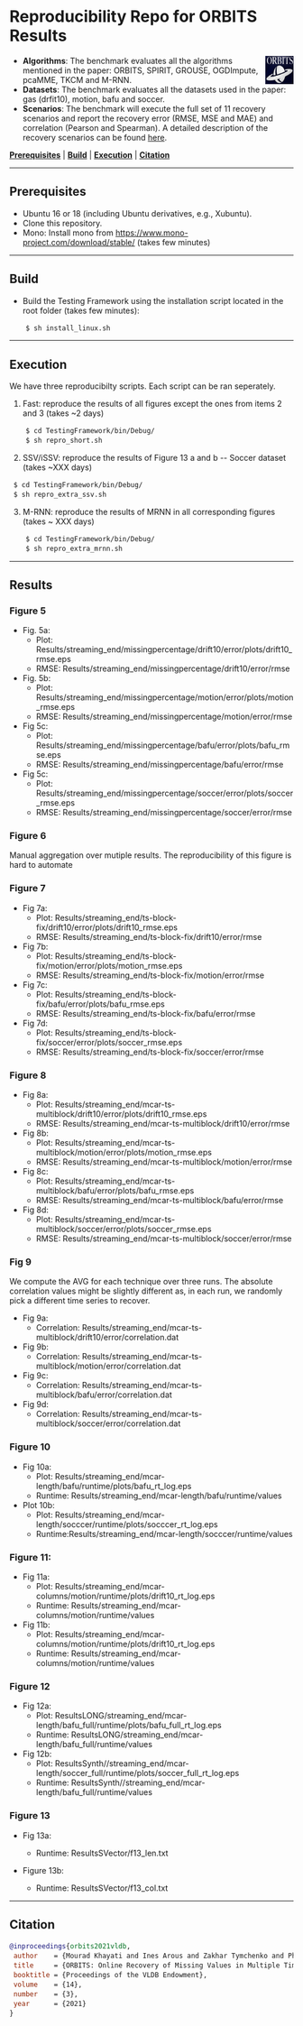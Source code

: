 # Reproducibility Repo for ORBITS Results

<img img align="right" width="50" height="50" src="orbits_logo.png" >

- **Algorithms**: The benchmark evaluates all the algorithms mentioned in the paper: ORBITS, SPIRIT, GROUSE, OGDImpute, pcaMME, TKCM and M-RNN. 
- **Datasets**: The benchmark evaluates all the datasets used in the paper: gas (drfit10), motion, bafu and soccer. 
- **Scenarios**: The benchmark will execute the full set of 11 recovery scenarios and report the recovery error (RMSE, MSE and MAE) and correlation (Pearson and Spearman). 
A detailed description of the recovery scenarios can be found [here](https://github.com/eXascaleInfolab/orbits/blob/master/TestingFramework/README.md).

<!--
<sup>*</sup>disabled by default as it takes a couple of days to run.
The online scenarios are described [here](https://github.com/eXascaleInfolab/orbits/blob/master/TestingFramework/bin/Debug/results/plotfiles/streaming_end.txt) while the batch scenarios are described [here](https://github.com/eXascaleInfolab/orbits/blob/master/TestingFramework/bin/Debug/results/plotfiles/batch_mid.txt). 
-->

[**Prerequisites**](#prerequisites) | [**Build**](#build) | [**Execution**](#execution) | [**Citation**](#citation)
___ 
 
## Prerequisites

- Ubuntu 16 or 18 (including Ubuntu derivatives, e.g., Xubuntu).
- Clone this repository.
- Mono: Install mono from https://www.mono-project.com/download/stable/ (takes few minutes)

___
## Build

- Build the Testing Framework using the installation script located in the root folder (takes few minutes):
```bash
    $ sh install_linux.sh
```

<!--
- Download the full Soccer data for Fig 12  

```bash
   wget --load-cookies /tmp/cookies.txt "https://docs.google.com/uc?export=download&confirm=$(wget --quiet --save-cookies /tmp/cookies.txt --keep-session-cookies --no-check-certificate 'https://docs.google.com/uc?export=download&id=1MlX_3OF3zKLKocFKVWYK5yBOfXHTaDBW' -O- | sed -rn 's/.*confirm=([0-9A-Za-z_]+).*/\1\n/p')&id=1MlX_3OF3zKLKocFKVWYK5yBOfXHTaDBW" -O soccer_full_normal.txt && rm -rf /tmp/cookies.txt
```


1. Download the following zip file from  https://drive.switch.ch/index.php/s/sJ7d5uunzIq3fKY
2. Extract `soccer_full_normal.txt` into `TestingFramework/bin/Debug/data/soccer_full/`.
-->

___
## Execution

We have three reproducibilty scripts. Each script can be ran seperately.

1. Fast: reproduce the results of all figures except the ones from items 2 and 3 (takes ~2 days) 
```bash
    $ cd TestingFramework/bin/Debug/
    $ sh repro_short.sh
```

2. SSV/iSSV: reproduce the results of Figure 13 a and b -- Soccer dataset (takes ~XXX days)

```bash
 $ cd TestingFramework/bin/Debug/
 $ sh repro_extra_ssv.sh
```

3. M-RNN: reproduce the results of MRNN in all corresponding figures (takes ~ XXX days) 

```bash
    $ cd TestingFramework/bin/Debug/
    $ sh repro_extra_mrnn.sh
```


___
## Results

### Figure 5 
  - Fig. 5a: 
     -  Plot: Results/streaming_end/missingpercentage/drift10/error/plots/drift10\_rmse.eps
     -  RMSE: Results/streaming_end/missingpercentage/drift10/error/rmse
  - Fig. 5b: 
     - Plot: Results/streaming_end/missingpercentage/motion/error/plots/motion\_rmse.eps
     - RMSE: Results/streaming_end/missingpercentage/motion/error/rmse
  - Fig 5c: 
     - Plot: Results/streaming_end/missingpercentage/bafu/error/plots/bafu\_rmse.eps
     - RMSE:  Results/streaming_end/missingpercentage/bafu/error/rmse
  - Fig 5c: 
     - Plot: Results/streaming_end/missingpercentage/soccer/error/plots/soccer\_rmse.eps
     - RMSE: Results/streaming_end/missingpercentage/soccer/error/rmse

### Figure 6
Manual aggregation over mutiple results. The reproducibility of this figure is hard to automate
  
### Figure 7
  - Fig 7a:
     - Plot: Results/streaming_end/ts-block-fix/drift10/error/plots/drift10\_rmse.eps
     - RMSE: Results/streaming_end/ts-block-fix/drift10/error/rmse
  - Fig 7b:
     - Plot: Results/streaming_end/ts-block-fix/motion/error/plots/motion\_rmse.eps
     - RMSE: Results/streaming_end/ts-block-fix/motion/error/rmse
  - Fig 7c:
     - Plot: Results/streaming_end/ts-block-fix/bafu/error/plots/bafu\_rmse.eps
     - RMSE: Results/streaming_end/ts-block-fix/bafu/error/rmse
  - Fig 7d:
     - Plot: Results/streaming_end/ts-block-fix/soccer/error/plots/soccer\_rmse.eps
     - RMSE: Results/streaming_end/ts-block-fix/soccer/error/rmse


### Figure 8
  - Fig 8a:
     - Plot: Results/streaming_end/mcar-ts-multiblock/drift10/error/plots/drift10\_rmse.eps
     - RMSE: Results/streaming_end/mcar-ts-multiblock/drift10/error/rmse
  - Fig 8b:
    - Plot: Results/streaming_end/mcar-ts-multiblock/motion/error/plots/motion\_rmse.eps
    - RMSE: Results/streaming_end/mcar-ts-multiblock/motion/error/rmse
  - Fig 8c:
    - Plot: Results/streaming_end/mcar-ts-multiblock/bafu/error/plots/bafu\_rmse.eps
    - RMSE: Results/streaming_end/mcar-ts-multiblock/bafu/error/rmse
  - Fig 8d:
    - Plot: Results/streaming_end/mcar-ts-multiblock/soccer/error/plots/soccer\_rmse.eps
    - RMSE: Results/streaming_end/mcar-ts-multiblock/soccer/error/rmse
### Fig 9
We compute the AVG for each technique over three runs. The absolute correlation values might be
slightly different as, in each run, we randomly pick a different time series to recover. 
 - Fig 9a:
    - Correlation: Results/streaming_end/mcar-ts-multiblock/drift10/error/correlation.dat
 - Fig 9b:
    - Correlation: Results/streaming_end/mcar-ts-multiblock/motion/error/correlation.dat
 - Fig 9c:
    - Correlation: Results/streaming_end/mcar-ts-multiblock/bafu/error/correlation.dat
 - Fig 9d:
    - Correlation: Results/streaming_end/mcar-ts-multiblock/soccer/error/correlation.dat


### Figure 10
  - Fig 10a:
     -  Plot: Results/streaming_end/mcar-length/bafu/runtime/plots/bafu\_rt\_log.eps
     -  Runtime: Results/streaming_end/mcar-length/bafu/runtime/values
  - Plot 10b: 
     -  Plot: Results/streaming_end/mcar-length/socccer/runtime/plots/socccer\_rt\_log.eps
     -  Runtime:Results/streaming_end/mcar-length/socccer/runtime/values

### Figure 11: 
  - Fig 11a:
     -  Plot: Results/streaming_end/mcar-columns/motion/runtime/plots/drift10\_rt\_log.eps
     -  Runtime: Results/streaming_end/mcar-columns/motion/runtime/values
  - Fig 11b:
     -  Plot: Results/streaming_end/mcar-columns/motion/runtime/plots/drift10\_rt\_log.eps
     -  Runtime: Results/streaming_end/mcar-columns/motion/runtime/values

### Figure 12
  - Fig 12a:
    -  Plot: ResultsLONG/streaming_end/mcar-length/bafu_full/runtime/plots/bafu_full\_rt\_log.eps
    -  Runtime: ResultsLONG/streaming_end/mcar-length/bafu_full/runtime/values
  - Fig 12b:
    -  Plot: ResultsSynth//streaming_end/mcar-length/soccer_full/runtime/plots/soccer_full\_rt\_log.eps
    -  Runtime: ResultsSynth//streaming_end/mcar-length/bafu_full/runtime/values

### Figure 13
  - Fig 13a: 
     - Runtime: ResultsSVector/f13_len.txt

  - Figure 13b: 
     - Runtime: ResultsSVector/f13_col.txt


___
## Citation
```bibtex
@inproceedings{orbits2021vldb,
 author    = {Mourad Khayati and Ines Arous and Zakhar Tymchenko and Philippe Cudr{\'{e}}{-}Mauroux},
 title     = {ORBITS: Online Recovery of Missing Values in Multiple Time Series Streams},
 booktitle = {Proceedings of the VLDB Endowment},
 volume    = {14},
 number    = {3},
 year      = {2021}
}
```

